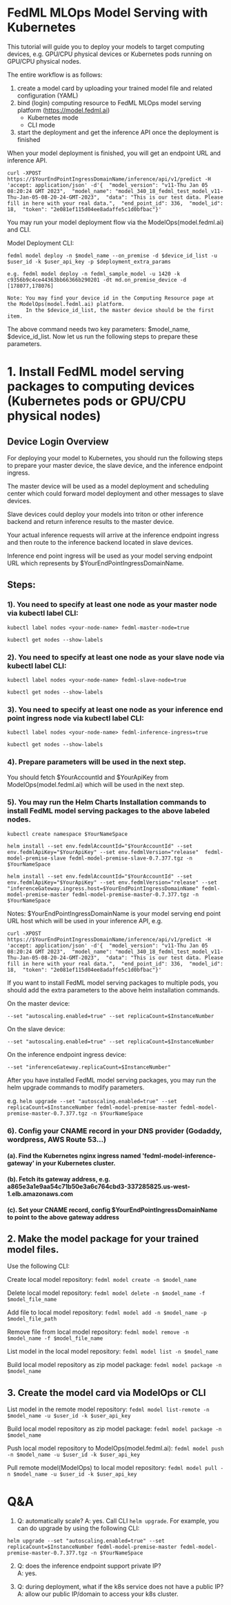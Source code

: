 # FedML MLOps Model Serving with Kubernetes

This tutorial will guide you to deploy your models to target computing devices, e.g. GPU/CPU physical devices or Kubernetes pods running on GPU/CPU physical nodes.

The entire workflow is as follows:
1. create a model card by uploading your trained model file and related configuration (YAML)
2. bind (login) computing resource to FedML MLOps model serving platform (https://model.fedml.ai)
   - Kubernetes mode
   - CLI mode
3. start the deployment and get the inference API once the deployment is finished


When your model deployment is finished, you will get an endpoint URL and inference API.

```curl -XPOST https://$YourEndPointIngressDomainName/inference/api/v1/predict -H 'accept: application/json' -d'{  "model_version": "v11-Thu Jan 05 08:20:24 GMT 2023",  "model_name": "model_340_18_fedml_test_model_v11-Thu-Jan-05-08-20-24-GMT-2023",  "data": "This is our test data. Please fill in here with your real data.",  "end_point_id": 336,  "model_id": 18,  "token": "2e081ef115d04ee8adaffe5c1d0bfbac"}'```

 You may run your model deployment flow via the ModelOps(model.fedml.ai) and CLI.

Model Deployment CLI:

```
fedml model deploy -n $model_name --on_premise -d $device_id_list -u $user_id -k $user_api_key -p $deployment_extra_params

e.g. fedml model deploy -n fedml_sample_model -u 1420 -k c9356b9c4ce44363bb66366b290201 -dt md.on_premise_device -d [178077,178076]

Note: You may find your device id in the Computing Resource page at the ModelOps(model.fedml.ai) platform.
      In the $device_id_list, the master device should be the first item.
```

The above command needs two key parameters: $model_name, $device_id_list. Now let us run the following steps to prepare these parameters.

# 1. Install FedML model serving packages to computing devices (Kubernetes pods or GPU/CPU physical nodes)

## Device Login Overview
For deploying your model to Kubernetes, you should run the following steps to prepare your master device, the slave device, and the inference endpoint ingress.

The master device will be used as a model deployment and scheduling center which could forward model deployment and other messages to slave devices.

Slave devices could deploy your models into triton or other inference backend and return inference results to the master device.

Your actual inference requests will arrive at the inference endpoint ingress and then route to the inference backend located in slave devices.

Inference end point ingress will be used as your model serving endpoint URL which represents by $YourEndPointIngressDomainName.

##  Steps:
### 1). You need to specify at least one node as your master node via kubectl label CLI:

   ```kubectl label nodes <your-node-name> fedml-master-node=true```

   ```kubectl get nodes --show-labels```

### 2). You need to specify at least one node as your slave node via kubectl label CLI:

   ```kubectl label nodes <your-node-name> fedml-slave-node=true```

   ```kubectl get nodes --show-labels```

### 3). You need to specify at least one node as your inference end point ingress node via kubectl label CLI:

   ```kubectl label nodes <your-node-name> fedml-inference-ingress=true```

   ```kubectl get nodes --show-labels```

### 4). Prepare parameters will be used in the next step.
 You should fetch $YourAccountId and $YourApiKey from ModelOps(model.fedml.ai) which will be used in the next step. 

### 5). You may run the Helm Charts Installation commands to install FedML model serving packages to the above labeled nodes.

```kubectl create namespace $YourNameSpace```

```helm install --set env.fedmlAccountId="$YourAccountId" --set env.fedmlApiKey="$YourApiKey" --set env.fedmlVersion="release"  fedml-model-premise-slave fedml-model-premise-slave-0.7.377.tgz -n $YourNameSpace```

```helm install --set env.fedmlAccountId="$YourAccountId" --set env.fedmlApiKey="$YourApiKey" --set env.fedmlVersion="release" --set "inferenceGateway.ingress.host=$YourEndPointIngressDomainName" fedml-model-premise-master fedml-model-premise-master-0.7.377.tgz -n $YourNameSpace```

Notes: $YourEndPointIngressDomainName is your model serving end point URL host which will be used in your inference API, e.g.

```curl -XPOST https://$YourEndPointIngressDomainName/inference/api/v1/predict -H 'accept: application/json' -d'{  "model_version": "v11-Thu Jan 05 08:20:24 GMT 2023",  "model_name": "model_340_18_fedml_test_model_v11-Thu-Jan-05-08-20-24-GMT-2023",  "data": "This is our test data. Please fill in here with your real data.",  "end_point_id": 336,  "model_id": 18,  "token": "2e081ef115d04ee8adaffe5c1d0bfbac"}'```

If you want to install FedML model serving packages to multiple pods, you should add the extra parameters to the above helm installation commands.
 
On the master device: 

  ```--set "autoscaling.enabled=true" --set replicaCount=$InstanceNumber```

On the slave device:

```--set "autoscaling.enabled=true" --set replicaCount=$InstanceNumber```

On the inference endpoint ingress device:

```--set "inferenceGateway.replicaCount=$InstanceNumber"```

After you have installed FedML model serving packages, you may run the helm upgrade commands to modify parameters.

e.g.
```helm upgrade --set "autoscaling.enabled=true" --set replicaCount=$InstanceNumber fedml-model-premise-master fedml-model-premise-master-0.7.377.tgz -n $YourNameSpace```

### 6). Config your CNAME record in your DNS provider (Godaddy, wordpress, AWS Route 53...)
#### (a). Find the Kubernetes nginx ingress named 'fedml-model-inference-gateway' in your Kubernetes cluster.
#### (b). Fetch its gateway address, e.g. a865e3a1e9aa54c71b50e3a6c764cbd3-337285825.us-west-1.elb.amazonaws.com
#### (c). Set your CNAME record, config $YourEndPointIngressDomainName to point to the above gateway address 
  

## 2. Make the model package for your trained model files.
Use the following CLI:

Create local model repository:
```fedml model create -n $model_name```

Delete local model repository:
```fedml model delete -n $model_name -f $model_file_name```

Add file to local model repository:
```fedml model add -n $model_name -p $model_file_path```

Remove file from local model repository:
```fedml model remove -n $model_name -f $model_file_name```

List model in the local model repository:
```fedml model list -n $model_name```

Build local model repository as zip model package:
```fedml model package -n $model_name```

## 3. Create the model card via ModelOps or CLI
List model in the remote model repository:
```fedml model list-remote -n $model_name -u $user_id -k $user_api_key```

Build local model repository as zip model package:
```fedml model package -n $model_name```

Push local model repository to ModelOps(model.fedml.ai):
```fedml model push -n $model_name -u $user_id -k $user_api_key```

Pull remote model(ModelOps) to local model repository:
```fedml model pull -n $model_name -u $user_id -k $user_api_key```



# Q&A

1. Q: automatically scale?
A: yes. Call CLI `helm upgrade`. For example, you can do upgrade by using the following CLI:

```helm upgrade --set "autoscaling.enabled=true" --set replicaCount=$InstanceNumber fedml-model-premise-master fedml-model-premise-master-0.7.377.tgz -n $YourNameSpace```


2. Q: does the inference endpoint support private IP? \
A: yes.


4. Q: during deployment, what if the k8s service does not have a public IP? \
A: allow our public IP/domain to access your k8s cluster.
